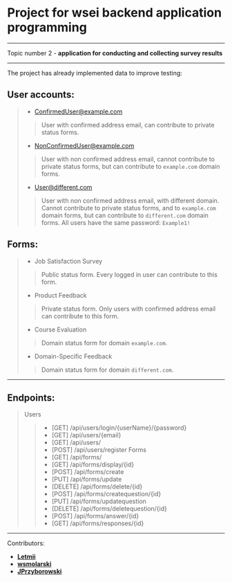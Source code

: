 # Project for wsei backend application programming 
___
Topic number 2 - **application for conducting and collecting survey results**
___
The project has already implemented data to improve testing:
## User accounts:
> * ConfirmedUser@example.com
>> User with confirmed address email, can contribute to private status forms.
> * NonConfirmedUser@example.com
>> User with non confirmed address email, cannot contribute to private status forms, but can contribute to `example.com` domain forms.
> * User@different.com
>> User with non confirmed address email, with different domain. Cannot contribute to private status forms, and to `example.com` domain forms, but can contribute to `different.com` domain forms.
> All users have the same password: `Example1!`
## Forms:
> * Job Satisfaction Survey
>> Public status form. Every logged in user can contribute to this form.
> * Product Feedback
>> Private status form. Only users with confirmed address email can contribute to this form.
> * Course Evaluation
>> Domain status form for domain `example.com`.
> * Domain-Specific Feedback
>> Domain status form for domain `different.com`.
___
## Endpoints:
> Users
>> * [GET\] /api/users/login/{userName}/{password}
>> * [GET\] /api/users/{email}
>> * [GET\] /api/users/
>> * [POST\] /api/users/register
> Forms
>> * [GET\] /api/forms/
>> * [GET\] /api/forms/display/{id}
>> * [POST\] /api/forms/create
>> * [PUT\] /api/forms/update
>> * [DELETE\] /api/forms/delete/{id}
>> * [POST\] /api/forms/createquestion/{id}
>> * [PUT\] /api/forms/updatequestion
>> * [DELETE\] /api/forms/deletequestion/{id}
>> * [POST\] /api/forms/answer/{id}
>> * [GET\] /api/forms/responses/{id}
___
Contributors:
- __[Letmii](https://github.com/Letmii)__
- __[wsmolarski](https://github.com/wsmolarski)__
- __[JPrzyborowski](https://github.com/JPrzyborowski)__
